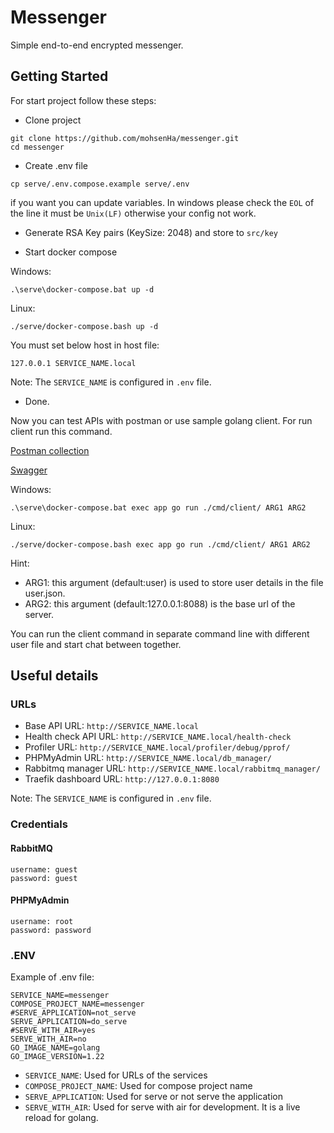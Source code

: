 # Messenger

Simple end-to-end encrypted messenger.

## Getting Started
For start project follow these steps:

- Clone project
```shell
git clone https://github.com/mohsenHa/messenger.git
cd messenger
```
- Create .env file
```shell
cp serve/.env.compose.example serve/.env
```
if you want you can update variables.
In windows please check the `EOL` of the line it must be `Unix(LF)` otherwise your config not work.


- Generate RSA Key pairs (KeySize: 2048) and store to `src/key`

- Start docker compose

Windows:
```shell
.\serve\docker-compose.bat up -d
```


Linux:
```shell
./serve/docker-compose.bash up -d
```

You must set below host in host file:

```
127.0.0.1 SERVICE_NAME.local
```
Note: The `SERVICE_NAME` is configured in `.env` file.

- Done.

Now you can test APIs with postman or use sample golang client. 
For run client run this command.

[Postman collection](document%2FMessenger.postman_collection.json)

[Swagger](https://mohsenha.github.io/messenger/swagger/)

Windows:
```shell
.\serve\docker-compose.bat exec app go run ./cmd/client/ ARG1 ARG2
```

Linux:
```shell
./serve/docker-compose.bash exec app go run ./cmd/client/ ARG1 ARG2
```
Hint: 
- ARG1: this argument (default:user) is used to store user details in the file user.json.
- ARG2: this argument (default:127.0.0.1:8088) is the base url of the server.

You can run the client command in separate command line with different user file and start chat between together. 

## Useful details

### URLs
- Base API URL: `http://SERVICE_NAME.local`
- Health check API URL: `http://SERVICE_NAME.local/health-check`
- Profiler URL: `http://SERVICE_NAME.local/profiler/debug/pprof/`
- PHPMyAdmin URL: `http://SERVICE_NAME.local/db_manager/`
- Rabbitmq manager URL: `http://SERVICE_NAME.local/rabbitmq_manager/`
- Traefik dashboard URL: `http://127.0.0.1:8080`

Note: The `SERVICE_NAME` is configured in `.env` file.

### Credentials

#### RabbitMQ
```
username: guest
password: guest
```

#### PHPMyAdmin
```
username: root
password: password
```

### .ENV 

Example of .env file:

```
SERVICE_NAME=messenger
COMPOSE_PROJECT_NAME=messenger
#SERVE_APPLICATION=not_serve
SERVE_APPLICATION=do_serve
#SERVE_WITH_AIR=yes
SERVE_WITH_AIR=no
GO_IMAGE_NAME=golang
GO_IMAGE_VERSION=1.22
```   
- `SERVICE_NAME`: Used for URLs of the services
- `COMPOSE_PROJECT_NAME`: Used for compose project name
- `SERVE_APPLICATION`: Used for serve or not serve the application
- `SERVE_WITH_AIR`: Used for serve with air for development. It is a live reload for golang.
